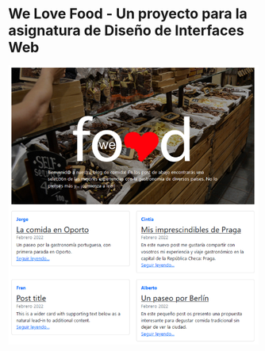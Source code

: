 # We Love Food - Un proyecto para la asignatura de Diseño de Interfaces Web

<div align="center">
  <img src="https://github.com/jorgegomezcarrillo/proyecto-design/blob/main/doc/img.PNG" />
</div>
